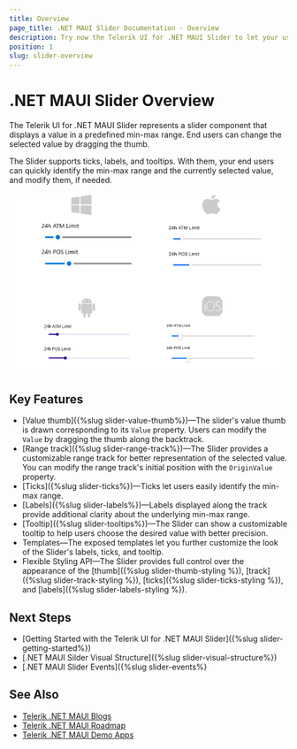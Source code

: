 ```yaml
---
title: Overview
page_title: .NET MAUI Slider Documentation - Overview
description: Try now the Telerik UI for .NET MAUI Slider to let your users select a value from a defined range. The Slider component supports fully customizable ticks, labels, and tooltips.
position: 1
slug: slider-overview
---
```


# .NET MAUI Slider Overview

The Telerik UI for .NET MAUI Slider represents a slider component that displays a value in a predefined min-max range. End users can change the selected value by dragging the thumb.

The Slider supports ticks, labels, and tooltips. With them, your end users can quickly identify the min-max range and the currently selected value, and modify them, if needed. 

![.NET MAUI Slider Overview](images/slider-overview.png)

## Key Features

* [Value thumb]({%slug slider-value-thumb%})&mdash;The slider's value thumb is drawn corresponding to its `Value` property. Users can modify the `Value` by dragging the thumb along the backtrack.
* [Range track]({%slug slider-range-track%})&mdash;The Slider provides a customizable range track for better representation of the selected value. You can modify the range track's initial position with the `OriginValue` property.
* [Ticks]({%slug slider-ticks%})&mdash;Ticks let users easily identify the min-max range.
* [Labels]({%slug slider-labels%})&mdash;Labels displayed along the track provide additional clarity about the underlying min-max range.
* [Tooltip]({%slug slider-tooltips%})&mdash;The Slider can show a customizable tooltip to help users choose the desired value with better precision.
* Templates&mdash;The exposed templates let you further customize the look of the Slider's labels, ticks, and tooltip.
* Flexible Styling API&mdash;The Slider provides full control over the appearance of the [thumb]({%slug slider-thumb-styling %}), [track]({%slug slider-track-styling %}), [ticks]({%slug slider-ticks-styling %}), and [labels]({%slug slider-labels-styling %}).

## Next Steps

- [Getting Started with the Telerik UI for .NET MAUI Slider]({%slug slider-getting-started%})
- [.NET MAUI Silder Visual Structure]({%slug slider-visual-structure%})
- [.NET MAUI Slider Events]({%slug slider-events%}

## See Also

- [Telerik .NET MAUI Blogs](https://www.telerik.com/forums/maui?tagId=2058)
- [Telerik .NET MAUI Roadmap](https://www.telerik.com/support/whats-new/maui-ui/roadmap)
- [Telerik .NET MAUI Demo Apps](https://www.telerik.com/maui-ui/demo-apps)
